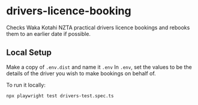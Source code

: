 # drivers-licence-booking

Checks Waka Kotahi NZTA practical drivers licence bookings and rebooks them to an earlier date if possible.

## Local Setup

Make a copy of `.env.dist` and name it `.env`
In `.env`, set the values to be the details of the driver you wish to make bookings on behalf of.

To run it locally:

```sh
npx playwright test drivers-test.spec.ts
```
